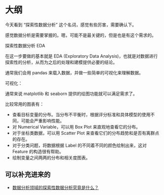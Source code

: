 
# 大纲

今天看到 “探索性数据分析” 这个名词，感觉有些厉害，需要确认下。

感觉数据分析是需要掌握的。嗯，可能不是最关键的，但是也是有这个需求的。


探索性数据分析 EDA




在这一步要做的基本就是 EDA (Exploratory Data Analysis)，也就是对数据进行探索性的分析，从而为之后的处理和建模提供必要的结论。

通常我们会用 pandas 来载入数据，并做一些简单的可视化来理解数据。



可视化：

通常来说 matplotlib 和 seaborn 提供的绘图功能就可以满足需求了。

比较常用的图表有：

- 查看目标变量的分布。当分布不平衡时，根据评分标准和具体模型的使用不同，可能会严重影响性能。
- 对 Numerical Variable，可以用 Box Plot 来直观地查看它的分布。
- 对于坐标类数据，可以用 Scatter Plot 来查看它们的分布趋势和是否有离群点的存在。
- 对于分类问题，将数据根据 Label 的不同着不同的颜色绘制出来，这对 Feature 的构造很有帮助。
- 绘制变量之间两两的分布和相关度图表。





## 可以补充进来的

- [数据分析领域的探索性数据分析究竟是什么？](https://baijiahao.baidu.com/s?id=1628596147208726055&wfr=spider&for=pc)
